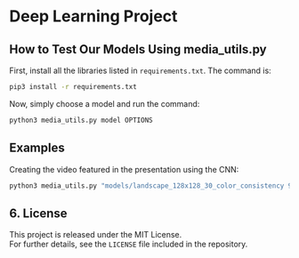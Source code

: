 # Deep Learning Project

## How to Test Our Models Using media_utils.py

First, install all the libraries listed in `requirements.txt`. The command is:
```bash
pip3 install -r requirements.txt
```

Now, simply choose a model and run the command:
```bash
python3 media_utils.py model OPTIONS
```
## Examples
Creating the video featured in the presentation using the CNN:

```bash
python3 media_utils.py "models/landscape_128x128_30_color_consistency 92_08_.h5" -v --cc-loss -128 -V "test/videos/Video-test-cromavivo - original.mp4"
```

## 6. License

This project is released under the MIT License.  
For further details, see the `LICENSE` file included in the repository.
